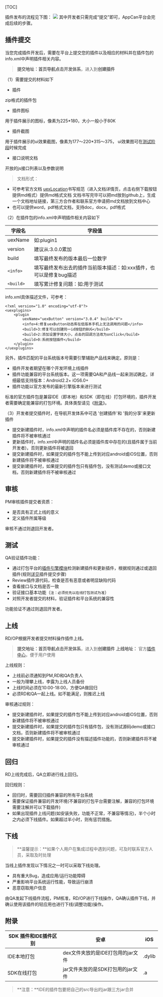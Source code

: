 ﻿[TOC]

插件发布的流程见下图：
![](http://appcan-download.oss-cn-beijing.aliyuncs.com/%E5%85%AC%E6%B5%8B%2Fpub_plugin_inner.png)
其中开发者只需完成“提交”即可，AppCan平台会完成后续的步骤。

## 插件提交

当您完成插件开发后，需要在平台上提交您的插件以及相应的材料并在插件包的info.xml中声明插件相关内容。
> **提交地址：**首页导航点击**开发体系**，进入到**创建插件**

（1）需要提交的材料如下

- 插件

zip格式的插件包

- 插件图标

用于插件展示的图标，像素为225*180，大小一般小于80K

- 插件截图

用于插件展示的ui效果截图，像素为177～220*315～375， ui效果图可在[测试阶段](#测试 "测试阶段")时候完成

- 接口说明文档

开放的js接口列表以及参数说明
 > 文档形式：
* 可参考官方文档 [uexLocation](http://newdocx.appcan.cn/newdocx/docx?type=1403_975 "uexLocation")书写规范（进入文档详情页，点击右侧下载按钮提供md格式）提供md格式文档
 文档书写完毕可以把md放到github上，生成一个文档地址链接，第三方合作者和联系官方申请把md文档放到文档中心
* 也可以提供word，pdf格式文档，支持doc，docx，pdf格式

（2）在插件包的info.xml中声明插件相关内容如下

| 字段名  |字段值   |
| ------------ | ------------ |
| uexName  | 如:plugin1  |
| version  | 建议从:3.0.0累加  |
| build  | 填写最终发布的版本最后一位数字  |
| `<info>` |  填写最终发布出去的插件当前版本描述：如:xxx插件，也可以是修复bug描述 |
| `<build>`  | 填写累计修复问题：如:用于测试  |

info.xml具体描述文件，可参考：
````
<?xml version="1.0" encoding="utf-8"?>
<uexplugins>
    <plugin
        uexName="uexButton" version="3.0.4" build="4">
        <info>4:修复uexButton动态库在低版本手机上无法调用的问题</info>
        <build>3:修复可以创建同一id按钮的BUG</build>
        <build>2:添加设置字体大小，点击的回调方法改为onClick</build>
        <build>0:系统按钮插件</build>
    </plugin>
</uexplugins>
````
另外，插件匹配的平台系统版本号需要引擎辅助产品线来确定。原则是：

- 插件开发者期望在哪个开发环境上线插件
- 插件功能兼容的平台系统版本。这一项需要QA和产品线一起来测试确定。详细最低支持版本：Android2.2+ iOS6.0+
- 插件功能以官方发布的最新引擎版本来进行测试


标准的官方插件包是兼容IDE（即本地）和SDK（即在线）打包环境的，插件开发者需要确定能兼容的打包环境。具体类型请见《[附录]( #附录 "附录")》。

（3）开发者提交插件时，在导航开发体系中可选 '创建插件'和 '我的分享'来更新插件

* 提交新建插件时，info.xml中声明的插件名必须是插件库不存在的，否则新建插件将不被审核通过
* 更新插件时，info.xml中声明的插件名必须是插件库中存在的(且插件属于当前开发者)，否则更新插件将被退回
* 提交新建插件时，如果提交的插件包不能上传到对应android或iOS位置，否则新建插件将不被审核通过
* 提交新建插件时，如果提交的插件包只有插件包，没有测试demo或接口文档，否则新建插件将不被审核通过

## 审核

PM审核插件提交者资质：

- 是否具有正式上线的意义
- 定义插件所属等级

审核不通过则退回开发者。

## 测试

QA验证插件功能：

- 通过打包平台的[插件引擎模块](http://dashboard.appcan.cn/plugin "插件引擎模块")检测新建插件和更新插件，根据规则通过或退回插件(规则[详见](http://newdocx.appcan.cn/newdocx/docx?type=1382_1291 "插件引擎使用手册")插件提交步骤)
- Review插件源代码，检查是否有恶意或者明显缺陷代码
- 查看接口与文档是否一致
- 验证接口基本功能（`注：必须优先以在线打包测试为准`）
- 对照开发者提交的材料，验证插件和平台系统的兼容性
 

功能验证不通过则退回开发者。

## 上线

RD/OP根据开发者提交材料操作插件上线。
>**提交地址：**首页导航点击**开发体系**，进入到**创建插件**
> **上线地址：**  官方[插件中心](http://plugin.appcan.cn/ "点击跳转")，便于用户使用


上线规则：

- 上线前必须通知到PM,RD和QA负责人
- 一般为理攀上线，李露为上线人员备份
- 上线时间必须在10:00-18:00，方便QA做回归
- 必须RD和QA一起上线。如不能满足，则推迟上线

审核通过规则：

* 提交新建插件时，如果提交的插件包不能上传到对应android或iOS位置，否则新建插件将不被审核通过
* 提交新建插件时，如果提交的插件包只有插件包，没有测试源码demo或接口文档，否则新建插件将不被审核通过
* 提交新建插件时，如果提交的插件没有描述插件功能的，否则新建插件将不被审核通过


## 回归

RD上线完成后，QA立即进行线上回归。

回归规则：

- 回归时，需要回归插件兼容的所有平台系统
- 需要保证插件兼容的开发环境(不兼容的打包平台需要注解，兼容的打包环境需要注解并可以下载插件)
- 如果出现插件上线问题(如安装失败，功能不正常，不兼容等情况)，半个小时之内必须下线插件。如果超过半小时，则有惩罚措施。 

## 下线

> **温馨提示：**如果个人用户在集成过程中遇到问题，可及时联系官方人员，采取及时处理

当线上插件发现以下情况之一时可以采取下线处理。

- 具有重大Bug，造成应用/运行功能障碍
- 严重影响平台系统运行性能，导致运行崩溃
- 恶意窃取用户信息

由QA发起下线插件流程，PM核准，RD/OP进行下线操作，QA确认插件下线，并确认使用该插件的轻应用也进行下线(调整功能)操作。
## 附录
 
| SDK 插件和IDE插件区别| 安卓  | iOS  |
|------------ | ------------ | ------------ |
|IDE本地打包 |  dex文件夹放的是IDE打包用的jar文件 | .dylib    |
| SDK在线打包|  jar文件夹放的是SDK打包用的jar文件 |  .a |
> **注意：**IDE的插件包要把自己的src导出的jar跟三方jar合并
